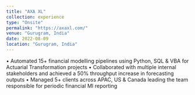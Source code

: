 ```yaml
---
title: "AXA XL"
collection: experience
type: "Onsite"
permalink: "https://axaxl.com/"
venue: "Gurugram, India"
date: 2022-08-09
location: "Gurugram, India"
---
```


• Automated 15+ financial modelling pipelines using Python, SQL & VBA for Actuarial Transformation projects
• Collaborated with multiple internal stakeholders and achieved a 50% throughput increase in forecasting outputs
• Managed 5+ clients across APAC, US & Canada leading the team responsible for periodic financial MI reporting
